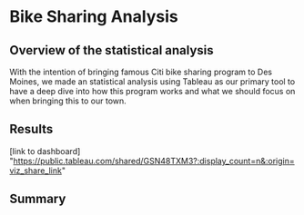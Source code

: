 # Bike Sharing Analysis
## Overview of the statistical analysis
With the intention of bringing famous Citi bike sharing program to Des Moines, we made an statistical analysis using Tableau as our primary tool to have a deep dive into how this program works and what we should focus on when bringing this to our town.

## Results
[link to dashboard] "https://public.tableau.com/shared/GSN48TXM3?:display_count=n&:origin=viz_share_link"

## Summary
